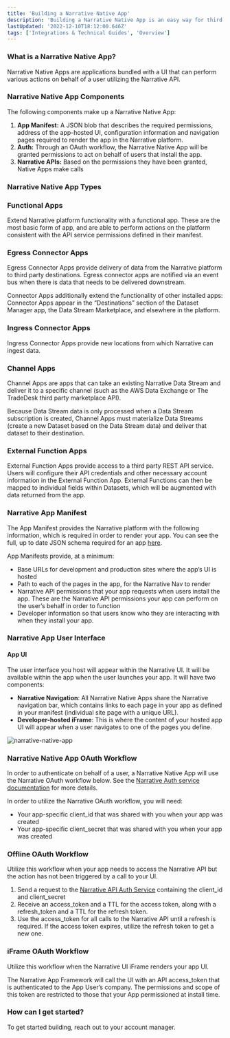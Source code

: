 ```yaml
---
title: 'Building a Narrative Native App'
description: 'Building a Narrative Native App is an easy way for third party developers to extend the capabilities of the Narrative platform'
lastUpdated: '2022-12-10T18:12:00.646Z'
tags: ['Integrations & Technical Guides', 'Overview']
---
```

### What is a Narrative Native App?

Narrative Native Apps are applications bundled with a UI that can perform various actions on behalf of a user utilizing the Narrative API.

### Narrative Native App Components

The following components make up a Narrative Native App:


1.  **App Manifest:** A JSON blob that describes the required permissions, address of the app-hosted UI, configuration information and navigation pages required to render the app in the Narrative platform.
2.  **Auth:** Through an OAuth workflow, the Narrative Native App will be granted permissions to act on behalf of users that install the app.
3.  **Narrative APIs:** Based on the permissions they have been granted, Native Apps make calls

### Narrative Native App Types

### Functional Apps

Extend Narrative platform functionality with a functional app. These are the most basic form of app, and are able to perform actions on the platform consistent with the API service permissions defined in their manifest.

### Egress Connector Apps

Egress Connector Apps provide delivery of data from the Narrative platform to third party destinations. Egress connector apps are notified via an event bus when there is data that needs to be delivered downstream.

Connector Apps additionally extend the functionality of other installed apps: Connector Apps appear in the “Destinations” section of the Dataset Manager app, the Data Stream Marketplace, and elsewhere in the platform.

### Ingress Connector Apps

Ingress Connector Apps provide new locations from which Narrative can ingest data.

### Channel Apps

Channel Apps are apps that can take an existing Narrative Data Stream and deliver it to a specific channel (such as the AWS Data Exchange or The TradeDesk third party marketplace API).

Because Data Stream data is only processed when a Data Stream subscription is created, Channel Apps must materialize Data Streams (create a new Dataset based on the Data Stream data) and deliver that dataset to their destination.

### External Function Apps

External Function Apps provide access to a third party REST API service. Users will configure their API credentials and other necessary account information in the External Function App. External Functions can then be mapped to individual fields within Datasets, which will be augmented with data returned from the app.

### Narrative App Manifest

The App Manifest provides the Narrative platform with the following information, which is required in order to render your app. You can see the full, up to date JSON schema required for an app [here](https://json-schemas.narrative.dev/v1/app_manifest_schema.json).

App Manifests provide, at a minimum:

*   Base URLs for development and production sites where the app’s UI is hosted
*   Path to each of the pages in the app, for the Narrative Nav to render
*   Narrative API permissions that your app requests when users install the app. These are the Narrative API permissions your app can perform on the user’s behalf in order to function
*   Developer information so that users know who they are interacting with when they install your app.

### Narrative App User Interface

#### **App UI**

The user interface you host will appear within the Narrative UI. It will be available within the app when the user launches your app. It will have two components:

*   **Narrative Navigation**: All Narrative Native Apps share the Narrative navigation bar, which contains links to each page in your app as defined in your manifest (individual site page with a unique URL).
*   **Developer-hosted iFrame**: This is where the content of your hosted app UI will appear when a user navigates to one of the pages you define.

![narrative-native-app](https://solutions.narrative.io/hubfs/narrative-native-app.png)

### Narrative Native App OAuth Workflow

In order to authenticate on behalf of a user, a Narrative Native App will use the Narrative OAuth workflow below. See the [Narrative Auth service documentation](https://api.narrative.dev/#tag/Auth/paths/~1oauth~1token/post) for more details.

In order to utilize the Narrative OAuth workflow, you will need:

*   Your app-specific client\_id that was shared with you when your app was created
*   Your app-specific client\_secret that was shared with you when your app was created

### Offline OAuth Workflow

Utilize this workflow when your app needs to access the Narrative API but the action has not been triggered by a call to your UI.

1.  Send a request to the [Narrative API Auth Service](https://api.narrative.dev/#tag/Auth/paths/~1oauth~1token/post) containing the client\_id and client\_secret
2.  Receive an access\_token and a TTL for the access token, along with a refresh\_token and a TTL for the refresh token.
3.  Use the access\_token for all calls to the Narrative API until a refresh is required. If the access token expires, utilize the refresh token to get a new one.

### iFrame OAuth Workflow

Utilize this workflow when the Narrative UI iFrame renders your app UI.

The Narrative App Framework will call the UI with an API access\_token that is authenticated to the App User’s company. The permissions and scope of this token are restricted to those that your App permissioned at install time.


### How can I get started?

To get started building, reach out to your account manager.
